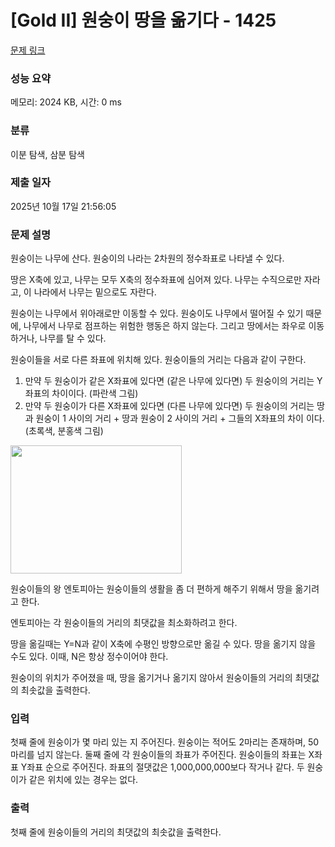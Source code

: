 # [Gold II] 원숭이 땅을 옮기다 - 1425 

[문제 링크](https://www.acmicpc.net/problem/1425) 

### 성능 요약

메모리: 2024 KB, 시간: 0 ms

### 분류

이분 탐색, 삼분 탐색

### 제출 일자

2025년 10월 17일 21:56:05

### 문제 설명

<p>원숭이는 나무에 산다. 원숭이의 나라는 2차원의 정수좌표로 나타낼 수 있다.</p>

<p>땅은 X축에 있고, 나무는 모두 X축의 정수좌표에 심어져 있다. 나무는 수직으로만 자라고, 이 나라에서 나무는 밑으로도 자란다.</p>

<p>원숭이는 나무에서 위아래로만 이동할 수 있다. 원숭이도 나무에서 떨어질 수 있기 때문에, 나무에서 나무로 점프하는 위험한 행동은 하지 않는다. 그리고 땅에서는 좌우로 이동하거나, 나무를 탈 수 있다.</p>

<p>원숭이들을 서로 다른 좌표에 위치해 있다. 원숭이들의 거리는 다음과 같이 구한다.</p>

<ol>
	<li>만약 두 원숭이가 같은 X좌표에 있다면 (같은 나무에 있다면) 두 원숭이의 거리는 Y좌표의 차이이다. (파란색 그림)</li>
	<li>만약 두 원숭이가 다른 X좌표에 있다면 (다른 나무에 있다면) 두 원숭이의 거리는 땅과 원숭이 1 사이의 거리 + 땅과 원숭이 2 사이의 거리 + 그들의 X좌표의 차이 이다. (초록색, 분홍색 그림)</li>
</ol>

<p><img alt="" src="https://www.acmicpc.net/upload/201004/tree.png" style="height:205px; width:274px"></p>

<p>원숭이들의 왕 엔토피아는 원숭이들의 생활을 좀 더 편하게 해주기 위해서 땅을 옮기려고 한다.</p>

<p>엔토피아는 각 원숭이들의 거리의 최댓값을 최소화하려고 한다.</p>

<p>땅을 옮길때는 Y=N과 같이 X축에 수평인 방향으로만 옮길 수 있다. 땅을 옮기지 않을 수도 있다. 이때, N은 항상 정수이어야 한다.</p>

<p>원숭이의 위치가 주어졌을 때, 땅을 옮기거나 옮기지 않아서 원숭이들의 거리의 최댓값의 최솟값을 출력한다.</p>

### 입력 

 <p>첫째 줄에 원숭이가 몇 마리 있는 지 주어진다. 원숭이는 적어도 2마리는 존재하며, 50마리를 넘지 않는다. 둘째 줄에 각 원숭이들의 좌표가 주어진다. 원숭이들의 좌표는 X좌표 Y좌표 순으로 주어진다. 좌표의 절댓값은 1,000,000,000보다 작거나 같다. 두 원숭이가 같은 위치에 있는 경우는 없다.</p>

### 출력 

 <p>첫째 줄에 원숭이들의 거리의 최댓값의 최솟값을 출력한다.</p>

